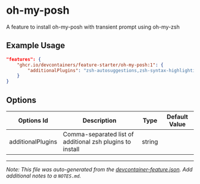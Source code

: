 # oh-my-posh

A feature to install oh-my-posh with transient prompt using oh-my-zsh

## Example Usage

```json
"features": {
    "ghcr.io/devcontainers/feature-starter/oh-my-posh:1": {
        "additionalPlugins": "zsh-autosuggestions,zsh-syntax-highlighting"
    }
}
```

## Options

| Options Id | Description | Type | Default Value |
|-----|-----|-----|-----|
| additionalPlugins | Comma-separated list of additional zsh plugins to install | string |  |

---

_Note: This file was auto-generated from the [devcontainer-feature.json](https://github.com/devcontainers/feature-starter/blob/main/src/oh-my-posh/devcontainer-feature.json).  Add additional notes to a `NOTES.md`._
